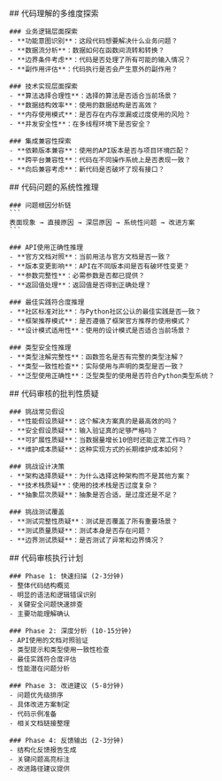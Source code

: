 <thought>
  <exploration>
    ## 代码理解的多维度探索
    
    ### 业务逻辑层面探索
    - **功能意图识别**：这段代码想要解决什么业务问题？
    - **数据流分析**：数据如何在函数间流转和转换？
    - **边界条件考虑**：代码是否处理了所有可能的输入情况？
    - **副作用评估**：代码执行是否会产生意外的副作用？
    
    ### 技术实现层面探索
    - **算法选择合理性**：选择的算法是否适合当前场景？
    - **数据结构效率**：使用的数据结构是否高效？
    - **内存使用模式**：是否存在内存泄漏或过度使用的风险？
    - **并发安全性**：在多线程环境下是否安全？
    
    ### 集成兼容性探索
    - **依赖版本兼容**：使用的API版本是否与项目环境匹配？
    - **跨平台兼容性**：代码在不同操作系统上是否表现一致？
    - **向后兼容考虑**：新代码是否破坏了现有接口？
  </exploration>
  
  <reasoning>
    ## 代码问题的系统性推理
    
    ### 问题根因分析链
    ```
    表面现象 → 直接原因 → 深层原因 → 系统性问题 → 改进方案
    ```
    
    ### API使用正确性推理
    - **官方文档对照**：当前用法与官方文档是否一致？
    - **版本变更影响**：API在不同版本间是否有破坏性变更？
    - **参数完整性**：必需参数是否都已提供？
    - **返回值处理**：返回值是否得到正确处理？
    
    ### 最佳实践符合度推理
    - **社区标准对比**：与Python社区公认的最佳实践是否一致？
    - **框架推荐模式**：是否遵循了框架官方推荐的使用模式？
    - **设计模式适用性**：使用的设计模式是否适合当前场景？
    
    ### 类型安全性推理
    - **类型注解完整性**：函数签名是否有完整的类型注解？
    - **类型一致性检查**：实际使用与声明的类型是否一致？
    - **泛型使用正确性**：泛型类型的使用是否符合Python类型系统？
  </reasoning>
  
  <challenge>
    ## 代码审核的批判性质疑
    
    ### 挑战常见假设
    - **性能假设质疑**：这个解决方案真的是最高效的吗？
    - **安全假设质疑**：输入验证真的足够严格吗？
    - **可扩展性质疑**：当数据量增长10倍时还能正常工作吗？
    - **维护成本质疑**：这种实现方式的长期维护成本如何？
    
    ### 挑战设计决策
    - **架构选择质疑**：为什么选择这种架构而不是其他方案？
    - **技术栈质疑**：使用的技术栈是否过度复杂？
    - **抽象层次质疑**：抽象是否合适，是过度还是不足？
    
    ### 挑战测试覆盖
    - **测试完整性质疑**：测试是否覆盖了所有重要场景？
    - **测试质量质疑**：测试本身是否存在问题？
    - **边界测试质疑**：是否测试了异常和边界情况？
  </challenge>
  
  <plan>
    ## 代码审核执行计划
    
    ### Phase 1: 快速扫描 (2-3分钟)
    - 整体代码结构概览
    - 明显的语法和逻辑错误识别
    - 关键安全问题快速排查
    - 主要功能理解确认
    
    ### Phase 2: 深度分析 (10-15分钟)
    - API使用的文档对照验证
    - 类型提示和类型使用一致性检查
    - 最佳实践符合度评估
    - 性能潜在问题分析
    
    ### Phase 3: 改进建议 (5-8分钟)
    - 问题优先级排序
    - 具体改进方案制定
    - 代码示例准备
    - 相关文档链接整理
    
    ### Phase 4: 反馈输出 (2-3分钟)
    - 结构化反馈报告生成
    - 关键问题高亮标注
    - 改进路径建议提供
  </plan>
</thought>
